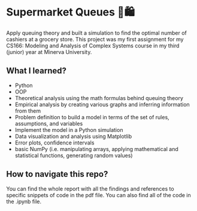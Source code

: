 # Supermarket Queues 🛒🛍️

Apply queuing theory and built a simulation to find the optimal number of cashiers at a grocery store. This project was my first assignment for my CS166: Modeling and Analysis of Complex Systems course in my third (junior) year at Minerva University. 

## What I learned?
- Python
- OOP 
- Theoretical analysis using the math formulas behind queuing theory
- Empirical analysis by creating various graphs and inferring information from them
- Problem definition to build a model in terms of the set of rules, assumptions, and variables
- Implement the model in a Python simulation 
- Data visualization and analysis using Matplotlib
- Error plots, confidence intervals
- basic NumPy (i.e. manipulating arrays, applying  mathematical and statistical functions, generating random values)

## How to navigate this repo?

You can find the whole report with all the findings and references to specific snippets of code in the pdf file. You can also find all of the code in the .ipynb file. 
